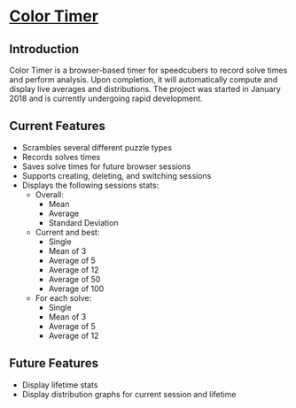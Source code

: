 # [Color Timer](https://color-timer.firebaseapp.com/)

## Introduction

Color Timer is a browser-based timer for speedcubers to record solve times and perform analysis. Upon completion, it will automatically compute and display live averages and distributions. The project was started in January 2018 and is currently undergoing rapid development.

## Current Features
* Scrambles several different puzzle types
* Records solves times
* Saves solve times for future browser sessions
* Supports creating, deleting, and switching sessions
* Displays the following sessions stats:
  * Overall:
    * Mean
    * Average
    * Standard Deviation
  * Current and best:
    * Single
    * Mean of 3
    * Average of 5
    * Average of 12
    * Average of 50
    * Average of 100
  * For each solve:
    * Single
    * Mean of 3
    * Average of 5
    * Average of 12

## Future Features
- Display lifetime stats
- Display distribution graphs for current session and lifetime
